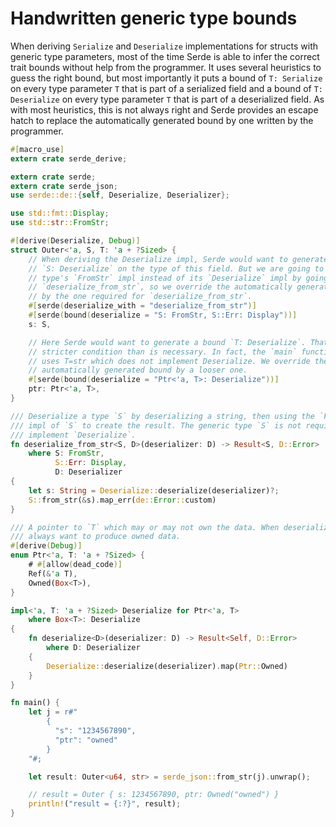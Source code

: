 # Handwritten generic type bounds

When deriving `Serialize` and `Deserialize` implementations for structs with
generic type parameters, most of the time Serde is able to infer the correct
trait bounds without help from the programmer. It uses several heuristics to
guess the right bound, but most importantly it puts a bound of `T: Serialize` on
every type parameter `T` that is part of a serialized field and a bound of `T:
Deserialize` on every type parameter `T` that is part of a deserialized field.
As with most heuristics, this is not always right and Serde provides an escape
hatch to replace the automatically generated bound by one written by the
programmer.

```rust
#[macro_use]
extern crate serde_derive;

extern crate serde;
extern crate serde_json;
use serde::de::{self, Deserialize, Deserializer};

use std::fmt::Display;
use std::str::FromStr;

#[derive(Deserialize, Debug)]
struct Outer<'a, S, T: 'a + ?Sized> {
    // When deriving the Deserialize impl, Serde would want to generate a bound
    // `S: Deserialize` on the type of this field. But we are going to use the
    // type's `FromStr` impl instead of its `Deserialize` impl by going through
    // `deserialize_from_str`, so we override the automatically generated bound
    // by the one required for `deserialize_from_str`.
    #[serde(deserialize_with = "deserialize_from_str")]
    #[serde(bound(deserialize = "S: FromStr, S::Err: Display"))]
    s: S,

    // Here Serde would want to generate a bound `T: Deserialize`. That is a
    // stricter condition than is necessary. In fact, the `main` function below
    // uses T=str which does not implement Deserialize. We override the
    // automatically generated bound by a looser one.
    #[serde(bound(deserialize = "Ptr<'a, T>: Deserialize"))]
    ptr: Ptr<'a, T>,
}

/// Deserialize a type `S` by deserializing a string, then using the `FromStr`
/// impl of `S` to create the result. The generic type `S` is not required to
/// implement `Deserialize`.
fn deserialize_from_str<S, D>(deserializer: D) -> Result<S, D::Error>
    where S: FromStr,
          S::Err: Display,
          D: Deserializer
{
    let s: String = Deserialize::deserialize(deserializer)?;
    S::from_str(&s).map_err(de::Error::custom)
}

/// A pointer to `T` which may or may not own the data. When deserializing we
/// always want to produce owned data.
#[derive(Debug)]
enum Ptr<'a, T: 'a + ?Sized> {
    # #[allow(dead_code)]
    Ref(&'a T),
    Owned(Box<T>),
}

impl<'a, T: 'a + ?Sized> Deserialize for Ptr<'a, T>
    where Box<T>: Deserialize
{
    fn deserialize<D>(deserializer: D) -> Result<Self, D::Error>
        where D: Deserializer
    {
        Deserialize::deserialize(deserializer).map(Ptr::Owned)
    }
}

fn main() {
    let j = r#"
        {
          "s": "1234567890",
          "ptr": "owned"
        }
    "#;

    let result: Outer<u64, str> = serde_json::from_str(j).unwrap();

    // result = Outer { s: 1234567890, ptr: Owned("owned") }
    println!("result = {:?}", result);
}
```
